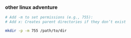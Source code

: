 ### other linux adventure


```bash
# Add -m to set permissions (e.g., 755):
# Add x: Creates parent directories if they don’t exist

mkdir -p -m 755 /path/to/dir
```

